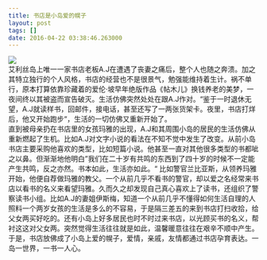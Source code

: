 ```yaml
---
title: 书店是小岛爱的幌子
layout: post
tags: []
date: 2016-04-22 03:38:46.263000
---
```

![]({{site.cdnurl}}/assets/images/posts/2016/04/----.jpg)   
艾利丝岛上唯一一家书店老板A.J在遭遇了丧妻之痛后，整个人也随之奔溃。加之其特立独行的个人风格，书店的经营也不是很景气，勉强能维持着生计。祸不单行，原本打算依靠珍藏着的爱伦·坡早年绝版作品《帖木儿》换钱养老的美梦，一夜间终以其被盗而宣告破灭。生活仿佛突然处处在跟A.J作对。“鉴于一时退休无望，A.J就读样书，回邮件，接电话，甚至还写了一两张货架卡。夜里，书店打烊后，他又开始跑步“，生活的一切仿佛又重新开始了。   
直到被母亲扔在书店里的女孩玛雅的出现，A.J和其周围小岛的居民的生活仿佛从重新燃起了生机。比如A.J对文字小说的看法在不知不觉中发生了改变。从前小岛书店主要采购他喜欢的类型，比如短篇小说。他甚至一直对其他很多类型的书都呲之以鼻。但渐渐地他明白”我们在二十岁有共鸣的东西到了四十岁的时候不一定能产生共鸣，反之亦然。书本如此，生活亦如此。“ 比如警官兰比亚斯，从领养玛雅开始，他便自荐做玛雅的教父。一个从前几乎不看书的警官，却以爱之名经常来书店以看书的名义来看望玛雅。久而久之却发现自己真心喜欢上了读书，还组织了警察读书小组。比如A.J的妻姐伊斯梅，知道一个从前几乎不懂得如何生活自理的人照料一个两岁女孩的生活是多么的不容易，于是隔三差五的来到书店打扫收拾，给父女两买好吃的。还有小岛上好多居民也时不时过来书店，以光顾买书的名义，帮衬这这对父女两。突然觉得生活往往就是如此，温馨暖意往往在艰辛不顺中产生。  
于是，书店放佛成了小岛上爱的幌子，爱情，亲戚，友情都通过书店孕育表达。一岛一世界，一书一人心。  
